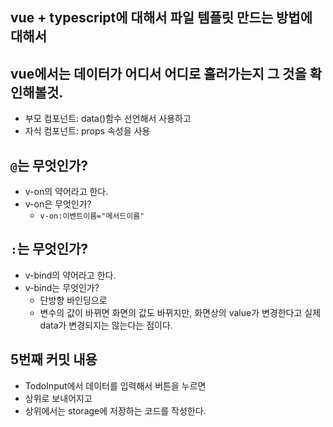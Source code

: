 ## vue + typescript에 대해서 파일 템플릿 만드는 방법에 대해서

## vue에서는 데이터가 어디서 어디로 흘러가는지 그 것을 확인해볼것.
- 부모 컴포넌트: data()함수 선언해서 사용하고
- 자식 컴포넌트: props 속성을 사용

## `@`는 무엇인가? 
- v-on의 약어라고 한다.
- v-on은 무엇인가?
  - `v-on:이벤트이름="메서드이름"`

## `:`는 무엇인가?
- v-bind의 약어라고 한다.
- v-bind는 무엇인가?
  - 단방향 바인딩으로
  - 변수의 값이 바뀌면 화면의 값도 바뀌지만, 화면상의 value가 변경한다고 실제 data가 변경되지는 않는다는 점이다.

## 5번째 커밋 내용
- TodoInput에서 데이터를 입력해서 버튼을 누르면 
- 상위로 보내어지고
- 상위에서는 storage에 저장하는 코드를 작성한다.
